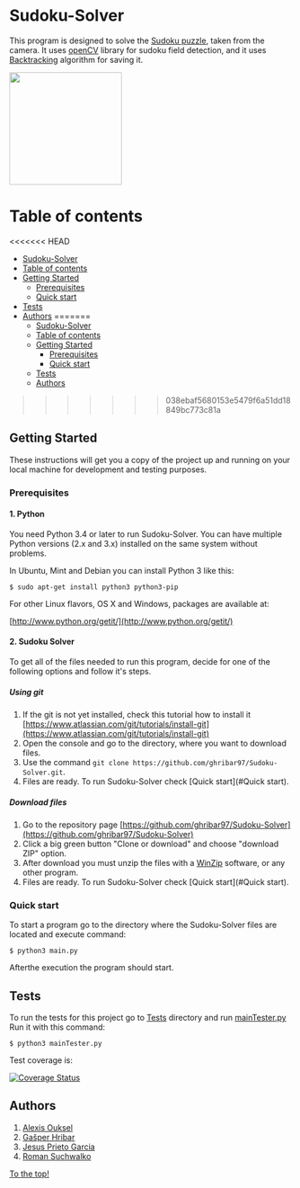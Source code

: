 # Sudoku-Solver
This program is designed to solve the [Sudoku puzzle](https://en.wikipedia.org/wiki/Sudoku), taken from the camera.
It uses [openCV](https://opencv.org/) library for sudoku field detection, and it uses [Backtracking](https://en.wikipedia.org/wiki/Backtracking) algorithm for saving it.

<img src="https://media1.giphy.com/media/QAuUc245sZHO/giphy.gif" width="200" height="200" />

Table of contents
=================
<!--ts-->
<<<<<<< HEAD
* [Sudoku-Solver](#sudoku-solver)
* [Table of contents](#table-of-contents)
* [Getting Started](#getting-Started)
    * [Prerequisites](#prerequisites)
    * [Quick start](#quick-start)
* [Tests](#tests)
* [Authors](#authors)
=======
   * [Sudoku-Solver](#Sudoku-Solver)
   * [Table of contents](#Table-of-contents)
   * [Getting Started](#Getting-Started)
       * [Prerequisites](#Prerequisites)
       * [Quick start](#Quick-start)
   * [Tests](#Tests)
   * [Authors](#Authors)
>>>>>>> 038ebaf5680153e5479f6a51dd18849bc773c81a
<!--te-->
    
## Getting Started
These instructions will get you a copy of the project up and running on your local machine for development and testing purposes.

### Prerequisites

#### 1. Python

You need Python 3.4 or later to run Sudoku-Solver. You can have multiple Python versions (2.x and 3.x) installed on the same system without problems.

In Ubuntu, Mint and Debian you can install Python 3 like this:

`$ sudo apt-get install python3 python3-pip`

For other Linux flavors, OS X and Windows, packages are available at:

[http://www.python.org/getit/](http://www.python.org/getit/)

#### 2. Sudoku Solver
To get all of the files needed to run this program, decide for one of the following options and follow it's steps.

##### Using git
1. If the git is not yet installed, check this tutorial how to install it [https://www.atlassian.com/git/tutorials/install-git](https://www.atlassian.com/git/tutorials/install-git)
2. Open the console and go to the directory, where you want to download files.
3. Use the command `git clone https://github.com/ghribar97/Sudoku-Solver.git`.
4. Files are ready. To run Sudoku-Solver check [Quick start](#Quick start).

##### Download files
1. Go to the repository page [https://github.com/ghribar97/Sudoku-Solver](https://github.com/ghribar97/Sudoku-Solver)
2. Click a big green button "Clone or download" and choose "download ZIP" option.
3. After download you must unzip the files with a [WinZip](http://www.winzip.com/win/en/prod_down.html) software, or any other program.
4. Files are ready. To run Sudoku-Solver check [Quick start](#Quick start).

### Quick start

To start a program go to the directory where the Sudoku-Solver files are located and execute command:

`
$ python3 main.py
`

Afterthe execution the program should start.

## Tests
To run the tests for this project go to [Tests](https://github.com/ghribar97/Sudoku-Solver/tree/master/Tests) directory and run [mainTester.py](https://github.com/ghribar97/Sudoku-Solver/blob/master/Tests/mainTester.py)
Run it with this command:

`$ python3 mainTester.py`

Test coverage is:

[![Coverage Status](https://coveralls.io/repos/github/ghribar97/Sudoku-Solver/badge.svg?branch=master)](https://coveralls.io/github/ghribar97/Sudoku-Solver?branch=master)

## Authors
1. [Alexis Ouksel](https://github.com/AlexOUKS)
2. [Gašper Hribar](https://github.com/ghribar97)
3. [Jesus Prieto Garcia](https://github.com/jesusprietogarcia22)
4. [Roman Suchwalko](https://github.com/rsuchwalko)

[To the top!](#Sudoku-Solver)
